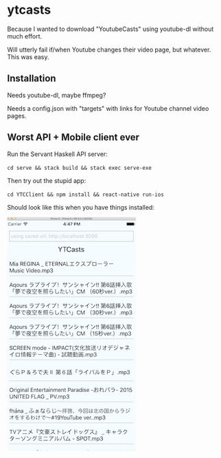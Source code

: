 # ytcasts

Because I wanted to download "YoutubeCasts" using youtube-dl without much effort.

Will utterly fail if/when Youtube changes their video page, but whatever. This was easy.

## Installation

Needs youtube-dl, maybe ffmpeg?

Needs a config.json with "targets" with links for Youtube channel video pages.

## Worst API + Mobile client ever

Run the Servant Haskell API server:

`cd serve && stack build && stack exec serve-exe`

Then try out the stupid app:

`cd YTCClient && npm install && react-native run-ios`

Should look like this when you have things installed:

![./screenshot.png](./screenshot.png)
